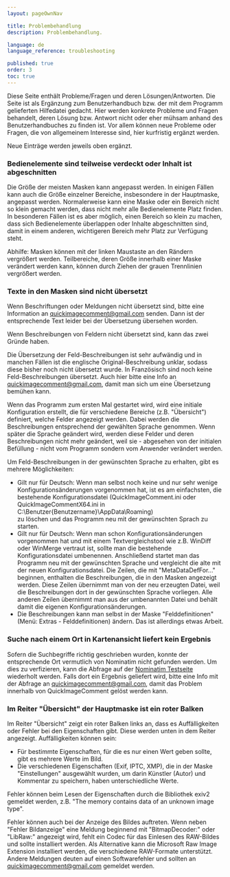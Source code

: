 ```yaml
---
layout: pageOwnNav

title: Problembehandlung
description: Problembehandlung.

language: de
language_reference: troubleshooting

published: true
order: 3
toc: true
---
```


Diese Seite enthält Probleme/Fragen und deren Lösungen/Antworten. Die Seite ist als Ergänzung zum Benutzerhandbuch bzw. der mit dem Programm gelieferten Hilfedatei gedacht. Hier werden konkrete Probleme und Fragen behandelt, deren Lösung bzw. Antwort nicht oder eher mühsam anhand des Benutzerhandbuches zu finden ist. Vor allem können neue Probleme oder Fragen, die von allgemeinem Interesse sind, hier kurfristig ergänzt werden. 

Neue Einträge werden jeweils oben ergänzt.

### Bedienelemente sind teilweise verdeckt oder Inhalt ist abgeschnitten
Die Größe der meisten Masken kann angepasst werden. In einigen Fällen kann auch die Größe einzelner Bereiche, insbesondere in der Hauptmaske, angepasst werden. Normalerweise kann eine Maske oder ein Bereich nicht so klein gemacht werden, dass nicht mehr alle Bedienelemente Platz finden. In besonderen Fällen ist es aber möglich, einen Bereich so klein zu machen, dass sich Bedienelemente überlappen oder Inhalte abgeschnitten sind, damit in einem anderen, wichtigeren Bereich mehr Platz zur Verfügung steht.

Abhilfe: Masken können mit der linken Maustaste an den Rändern vergrößert werden. Teilbereiche, deren Größe innerhalb einer Maske verändert werden kann, können durch Ziehen der grauen Trennlinien vergrößert werden.

### Texte in den Masken sind nicht übersetzt
Wenn Beschriftungen oder Meldungen nicht übersetzt sind, bitte eine Information an <a href="mailto:quickimagecomment@gmail.com">quickimagecomment@gmail.com</a> senden. Dann ist der entsprechende Text leider bei der Übersetzung übersehen worden.

Wenn Beschreibungen von Feldern nicht übersetzt sind, kann das zwei Gründe haben. 

Die Übersetzung der Feld-Beschreibungen ist sehr aufwändig und in manchen Fällen ist die englische Original-Beschreibung unklar, sodass diese bisher noch nicht übersetzt wurde. In Französisch sind noch keine Feld-Beschreibungen übersetzt. Auch hier bitte eine Info an <a href="mailto:quickimagecomment@gmail.com">quickimagecomment@gmail.com</a>, damit man sich um eine Übersetzung bemühen kann. 

Wenn das Programm zum ersten Mal gestartet wird, wird eine initiale Konfiguration erstellt, die für verschiedene Bereiche (z.B. "Übersicht") definiert, welche Felder angezeigt werden. Dabei werden die Beschreibungen entsprechend der gewählten Sprache genommen. Wenn später die Sprache geändert wird, werden diese Felder und deren Beschreibungen nicht mehr geändert, weil sie - abgesehen von der initialen Befüllung - nicht vom Programm sondern vom Anwender verändert werden.

Um Feld-Beschreibungen in der gewünschten Sprache zu erhalten, gibt es mehrere Möglichkeiten:

* Gilt nur für Deutsch: Wenn man selbst noch keine und nur sehr wenige Konfigurationsänderungen vorgenommen hat, ist es am einfachsten, die bestehende Konfigurationsdatei (QuickImageComment.ini oder QuickImageCommentX64.ini in<br>C:\Benutzer\{Benutzername}\AppData\Roaming)<br>zu löschen und das Programm neu mit der gewünschten Sprach zu starten. 
* Gilt nur für Deutsch: Wenn man schon Konfigurationsänderungen vorgenommen hat und mit einem Textvergleichstool wie z.B. WinDiff oder WinMerge vertraut ist, sollte man die bestehende Konfigurationsdatei umbenennen. Anschließend startet man das Programm neu mit der gewünschten Sprache und vergleicht die alte mit der neuen Konfigurationsdatei. Die Zeilen, die mit "MetaDataDefFor..." beginnen, enthalten die Beschreibungen, die in den Masken angezeigt werden. Diese Zeilen übernimmt man von der neu erzeugten Datei, weil die Beschreibungen dort in der gewünschten Sprache vorliegen. Alle anderen Zeilen übernimmt man aus der umbenannten Datei und behält damit die eigenen Konfigurationsänderungen.
* Die Beschreibungen kann man selbst in der Maske "Felddefinitionen" (Menü: Extras - Felddefinitionen) ändern. Das ist allerdings etwas Arbeit.

### Suche nach einem Ort in Kartenansicht liefert kein Ergebnis
Sofern die Suchbegriffe richtig geschrieben wurden, konnte der entsprechende Ort vermutlich von Nominatim nicht gefunden werden. Um dies zu verfizieren, kann die Abfrage auf der [Nominatim Testseite](https://nominatim.openstreetmap.org/ui/search.html) wiederholt werden. Falls dort ein Ergebnis geliefert wird, bitte eine Info mit der Abfrage an <a href="mailto:quickimagecomment@gmail.com">quickimagecomment@gmail.com</a>, damit das Problem innerhalb von QuickImageComment gelöst werden kann.

### Im Reiter "Übersicht" der Hauptmaske ist ein roter Balken
Im Reiter "Übersicht" zeigt ein roter Balken links an, dass es Auffälligkeiten oder Fehler bei den Eigenschaften gibt. Diese werden unten in dem Reiter angezeigt. Auffälligkeiten können sein:
* Für bestimmte Eigenschaften, für die es nur einen Wert geben sollte, gibt es mehrere Werte im Bild.
* Die verschiedenen Eigenschaften (Exif, IPTC, XMP), die in der Maske "Einstellungen" ausgewählt wurden, um darin Künstler (Autor) und Kommentar zu speichern, haben unterschiedliche Werte.

Fehler können beim Lesen der Eigenschaften durch die Bibliothek exiv2 gemeldet werden, z.B. "The memory contains data of an unknown image type".

Fehler können auch bei der Anzeige des Bildes auftreten. Wenn neben "Fehler Bildanzeige" eine Meldung beginnend mit "BitmapDecoder:" oder "LibRaw:" angezeigt wird, fehlt ein Codec für das Einlesen des RAW-Bildes und sollte installiert werden. Als Alternative kann die Microsoft Raw Image Extension installiert werden, die verschiedene RAW-Formate unterstützt. Andere Meldungen deuten auf einen Softwarefehler und sollten an <a href="mailto:quickimagecomment@gmail.com">quickimagecomment@gmail.com</a> gemeldet werden.
